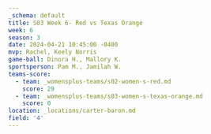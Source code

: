 ```yaml
---
_schema: default
title: S03 Week 6- Red vs Texas Orange
week: 6
season: 3
date: 2024-04-21 10:45:00 -0400
mvp: Rachel, Keely Norris
game-ball: Dinora H., Mallory K.
sportsperson: Pam M., Jamilah W.
teams-score:
  - team: _womensplus-teams/s02-women-s-red.md
    score: 29
  - team: _womensplus-teams/s03-women-s-texas-orange.md
    score: 0
location: _locations/carter-baron.md
field: '4'
---
```

